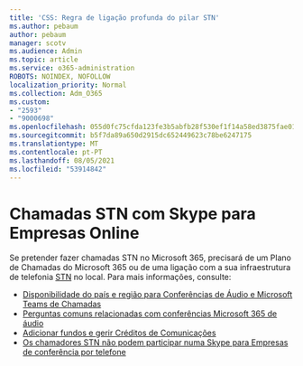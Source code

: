 ```yaml
---
title: 'CSS: Regra de ligação profunda do pilar STN'
ms.author: pebaum
author: pebaum
manager: scotv
ms.audience: Admin
ms.topic: article
ms.service: o365-administration
ROBOTS: NOINDEX, NOFOLLOW
localization_priority: Normal
ms.collection: Adm_O365
ms.custom:
- "2593"
- "9000698"
ms.openlocfilehash: 055d0fc75cfda123fe3b5abfb28f530ef1f14a58ed3875fae01fc41c50e7ca84
ms.sourcegitcommit: b5f7da89a650d2915dc652449623c78be6247175
ms.translationtype: MT
ms.contentlocale: pt-PT
ms.lasthandoff: 08/05/2021
ms.locfileid: "53914842"
---
```

# <a name="pstn-calling-with-skype-for-business-online"></a>Chamadas STN com Skype para Empresas Online

Se pretender fazer chamadas STN no Microsoft 365, precisará de um Plano de Chamadas do Microsoft 365 ou de uma ligação com a sua infraestrutura de telefonia [STN](https://docs.microsoft.com/microsoftteams/what-is-phone-system-in-office-365#more-about-calling-plans) no local. Para mais informações, consulte:

- [Disponibilidade do país e região para Conferências de Áudio e Microsoft Teams de Chamadas](https://docs.microsoft.com/microsoftteams/country-and-region-availability-for-audio-conferencing-and-calling-plans/country-and-region-availability-for-audio-conferencing-and-calling-plans)
- [Perguntas comuns relacionadas com conferências Microsoft 365 de áudio](https://docs.microsoft.com/microsoftteams/audio-conferencing-common-questions)
- [Adicionar fundos e gerir Créditos de Comunicações](https://docs.microsoft.com/microsoftteams/add-funds-and-manage-communications-credits)
- [Os chamadores STN não podem participar numa Skype para Empresas de conferência por telefone](https://docs.microsoft.com/SkypeForBusiness/troubleshoot/online-conferencing/pstn-callers-cant-join-dial-in-call)

